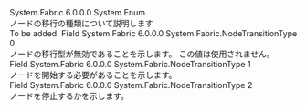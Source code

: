 <Type Name="NodeTransitionType" FullName="System.Fabric.NodeTransitionType">
  <TypeSignature Language="C#" Value="public enum NodeTransitionType" />
  <TypeSignature Language="ILAsm" Value=".class public auto ansi sealed NodeTransitionType extends System.Enum" />
  <TypeSignature Language="DocId" Value="T:System.Fabric.NodeTransitionType" />
  <TypeSignature Language="VB.NET" Value="Public Enum NodeTransitionType" />
  <TypeSignature Language="F#" Value="type NodeTransitionType = " />
  <AssemblyInfo>
    <AssemblyName>System.Fabric</AssemblyName>
    <AssemblyVersion>6.0.0.0</AssemblyVersion>
  </AssemblyInfo>
  <Base>
    <BaseTypeName>System.Enum</BaseTypeName>
  </Base>
  <Docs>
    <summary>
      <para>ノードの移行の種類について説明します</para>
    </summary>
    <remarks>To be added.</remarks>
  </Docs>
  <Members>
    <Member MemberName="Invalid">
      <MemberSignature Language="C#" Value="Invalid" />
      <MemberSignature Language="ILAsm" Value=".field public static literal valuetype System.Fabric.NodeTransitionType Invalid = int32(0)" />
      <MemberSignature Language="DocId" Value="F:System.Fabric.NodeTransitionType.Invalid" />
      <MemberSignature Language="VB.NET" Value="Invalid" />
      <MemberSignature Language="F#" Value="Invalid = 0" Usage="System.Fabric.NodeTransitionType.Invalid" />
      <MemberType>Field</MemberType>
      <AssemblyInfo>
        <AssemblyName>System.Fabric</AssemblyName>
        <AssemblyVersion>6.0.0.0</AssemblyVersion>
      </AssemblyInfo>
      <ReturnValue>
        <ReturnType>System.Fabric.NodeTransitionType</ReturnType>
      </ReturnValue>
      <MemberValue>0</MemberValue>
      <Docs>
        <summary>
          <para>ノードの移行型が無効であることを示します。 この値は使用されません。</para>
        </summary>
      </Docs>
    </Member>
    <Member MemberName="Start">
      <MemberSignature Language="C#" Value="Start" />
      <MemberSignature Language="ILAsm" Value=".field public static literal valuetype System.Fabric.NodeTransitionType Start = int32(1)" />
      <MemberSignature Language="DocId" Value="F:System.Fabric.NodeTransitionType.Start" />
      <MemberSignature Language="VB.NET" Value="Start" />
      <MemberSignature Language="F#" Value="Start = 1" Usage="System.Fabric.NodeTransitionType.Start" />
      <MemberType>Field</MemberType>
      <AssemblyInfo>
        <AssemblyName>System.Fabric</AssemblyName>
        <AssemblyVersion>6.0.0.0</AssemblyVersion>
      </AssemblyInfo>
      <ReturnValue>
        <ReturnType>System.Fabric.NodeTransitionType</ReturnType>
      </ReturnValue>
      <MemberValue>1</MemberValue>
      <Docs>
        <summary>
          <para>ノードを開始する必要があることを示します。</para>
        </summary>
      </Docs>
    </Member>
    <Member MemberName="Stop">
      <MemberSignature Language="C#" Value="Stop" />
      <MemberSignature Language="ILAsm" Value=".field public static literal valuetype System.Fabric.NodeTransitionType Stop = int32(2)" />
      <MemberSignature Language="DocId" Value="F:System.Fabric.NodeTransitionType.Stop" />
      <MemberSignature Language="VB.NET" Value="Stop" />
      <MemberSignature Language="F#" Value="Stop = 2" Usage="System.Fabric.NodeTransitionType.Stop" />
      <MemberType>Field</MemberType>
      <AssemblyInfo>
        <AssemblyName>System.Fabric</AssemblyName>
        <AssemblyVersion>6.0.0.0</AssemblyVersion>
      </AssemblyInfo>
      <ReturnValue>
        <ReturnType>System.Fabric.NodeTransitionType</ReturnType>
      </ReturnValue>
      <MemberValue>2</MemberValue>
      <Docs>
        <summary>
          <para>ノードを停止するかを示します。</para>
        </summary>
      </Docs>
    </Member>
  </Members>
</Type>